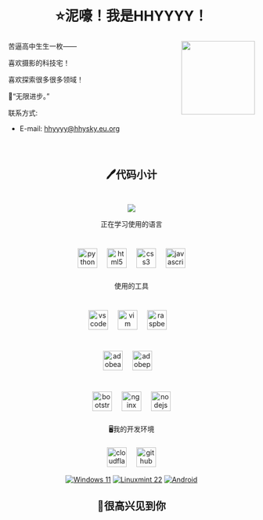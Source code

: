 <h1 align="center">⭐泥嚎！我是HHYYYY！</h1>

###

<img align="right" width="150" src="https://avatars.githubusercontent.com/u/98696246"  />

苦逼高中生生一枚——

喜欢摄影的科技宅！

喜欢探索很多很多领域！

💭“无限进步。”

联系方式:

- E-mail: <hhyyyy@hhysky.eu.org>

###

<br clear="both">

<h2 align="center">🖊代码小计</h2>

###

<br clear="both">

<div align="center">
<!--   <img src="https://streak-stats.demolab.com?user=WenqiOfficial&locale=en&mode=weekly&theme=dracula&hide_border=true&border_radius=5" height="150" alt="streak graph"  /><br> -->
  <ing src="https://github-readme-stats.vercel.app/api?username=XieBrok&show_icons=true&theme=radical&locale=cn" />
  <img src="https://github-readme-stats.vercel.app/api/top-langs/?username=XieBrok&theme=radical&locale=cn" />
</div>



<p align="center">正在学习使用的语言</p>

###

<br clear="both">

<div align="center">
  <img src="https://skillicons.dev/icons?i=py" height="40" alt="python logo"  />
  <img width="12" />
  <img src="https://skillicons.dev/icons?i=html" height="40" alt="html5 logo"  />
  <img width="12" />
  <img src="https://skillicons.dev/icons?i=css" height="40" alt="css3 logo"  />
  <img width="12" />
  <img src="https://skillicons.dev/icons?i=js" height="40" alt="javascript logo"  />
</div>

###

<p align="center">使用的工具</p>

###

<br clear="both">

<div align="center">
  <img src="https://skillicons.dev/icons?i=vscode" height="40" alt="vscode logo"  />
  <img width="12" />
   <img src="https://skillicons.dev/icons?i=vim" height="40" alt="vim logo"  />
  <img width="12" />
  <img src="https://skillicons.dev/icons?i=raspberrypi" height="40" alt="raspberrypi logo"  />
  <img width="12" />
</div>

###

<br clear="both">

<div align="center">
  <img src="https://skillicons.dev/icons?i=ae" height="40" alt="adobeaftereffects logo"  />
  <img width="12" />
  <img src="https://skillicons.dev/icons?i=ps" height="40" alt="adobephotoshop logo"  />
  <img width="12" />
</div>

###

<br clear="both">

<div align="center">
  <img src="https://skillicons.dev/icons?i=bootstrap" height="40" alt="bootstrap logo"  />
  <img width="12" />
  <img src="https://skillicons.dev/icons?i=nginx" height="40" alt="nginx logo"  />
  <img width="12" />
  <img src="https://skillicons.dev/icons?i=nodejs" height="40" alt="nodejs logo"  />
</div>

###

<p align="center">🖥️我的开发环境</p>

###

<div align="center">
  <img src="https://skillicons.dev/icons?i=cloudflare" height="40" alt="cloudflare logo"  />
  <img width="12" />
  <img src="https://skillicons.dev/icons?i=github" height="40" alt="github logo"  />
</div>

<p></p>

<div align="center">
<a href="https://www.microsoft.com/windows11"><img src="https://img.shields.io/badge/Windows%2011-00BBFF?style=flat-square&logo=Windows&logoColor=FFFFFF&labelColor=00BBFF" alt="Windows 11"></a>
<a href="https://www.linuxmint.com/"><img src="https://img.shields.io/badge/Linuxmint%2022-00C000?style=flat-square&logo=linuxmint&logoColor=FFFFFF" alt="Linuxmint 22"></a>
<a href="https://www.android.com/"><img src="https://img.shields.io/badge/Android-00C000?style=flat-square&logo=android&logoColor=FFFFFF&labelColor=00C000" alt="Android"></a>
</div>

<p></p>

###

<h2 align="center">🎉很高兴见到你</h2>


###


<!---
XieBrok/XieBrok is a ✨ special ✨ repository because its `README.md` (this file) appears on your GitHub profile.
You can click the Preview link to take a look at your changes.
--->
